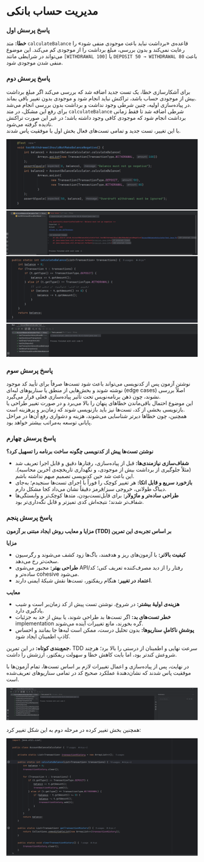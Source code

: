 # مدیریت حساب بانکی

### پاسخ پرسش اول
**خطا:** متد `calculateBalance` قاعده‌ی «برداشت نباید باعث موجودی منفی شود» را رعایت نمی‌کند و بدون بررسی، مبلغ برداشت را از موجودی کم می‌کند. این موضوع می‌تواند در شرایطی مانند `[WITHDRAWAL 100]` یا `DEPOSIT 50 → WITHDRAWAL 80` باعث منفی شدن موجودی شود.  

### پاسخ پرسش دوم
برای آشکارسازی خطا، یک تست جدید اضافه شد که بررسی می‌کند اگر مبلغ برداشت بیش از موجودی حساب باشد، تراکنش نباید انجام شود و موجودی بدون تغییر باقی بماند.  
در پیاده‌سازی اولیه، چنین شرطی وجود نداشت و برداشت بدون بررسی انجام می‌شد.  
برای رفع این مشکل، در متد `calculateBalance` شرطی اضافه شد تا فقط زمانی برداشت انجام شود که موجودی کافی وجود داشته باشد؛ در غیر این صورت تراکنش نادیده گرفته می‌شود.  
با این تغییر، تست جدید و تمامی تست‌های فعال بخش اول با موفقیت پاس شدند.

![img.png](img.png)
![img_1.png](img_1.png)
![img_2.png](img_2.png)
![img_3.png](img_3.png)

### پاسخ پرسش سوم
نوشتن آزمون پس از کدنویسی می‌تواند باعث شود تست‌ها صرفاً برای تأیید کد موجود نوشته شوند و بخش‌هایی از منطق یا سناریوهای لبه‌ای (edge cases) اصلاً بررسی نشوند، چون ذهن برنامه‌نویس تحت تأثیر پیاده‌سازی فعلی قرار می‌گیرد.  
این موضوع احتمال باقی‌ماندن خطاهای پنهان را بالا می‌برد و در صورت تغییر طراحی یا بازنویسی بخشی از کد، تست‌ها نیز باید بازنویسی شوند که زمان‌بر و پرهزینه است.  
همچنین، چون خطاها دیرتر شناسایی می‌شوند، هزینه و دشواری رفع آن‌ها در مراحل پایانی توسعه به‌مراتب بیشتر خواهد بود.

### پاسخ پرسش چهارم
**نوشتن تست‌ها پیش از کدنویسی چگونه ساخت برنامه را تسهیل کرد؟**
- **شفاف‌سازی نیازمندی‌ها:** قبل از پیاده‌سازی، رفتارها دقیق و قابل اجرا تعریف شد (مثلاً جلوگیری از برداشت بیش از موجودی، و نگهداری تاریخچه‌ی آخرین محاسبه). این باعث شد حین کدنویسی تصمیم مبهم نداشته باشم.
- **بازخورد سریع و قابل اتکا:** هر تغییر کوچک را فوراً با اجرای تست‌ها سنجیدم؛ به‌جای دیباگ طولانی، خروجی سبز/قرمز دقیقاً نشان می‌داد کجا مشکل دارم.
- **طراحی ساده‌تر و ماژولار:** برای قابل‌تست‌بودن، متدها کوچک‌تر و وابستگی‌ها شفاف‌تر شدند؛ نتیجه‌اش کدی تمیزتر و قابل نگه‌داری‌تر بود.

### پاسخ پرسش پنجم
**مزایا و معایب روش ایجاد مبتنی بر آزمون (TDD) بر اساس تجربه‌ی این تمرین**

**مزایا**
- **کیفیت بالاتر:** با آزمون‌های ریز و هدفمند، باگ‌ها زود کشف می‌شوند و رگرسیون سخت‌تر رخ می‌دهد.
- **طراحی بهتر:** مجبور می‌شوی API/رفتار را از دید مصرف‌کننده تعریف کنی؛ کد ساده‌تر و cohesive می‌شود.
- **اعتماد در تغییر:** هنگام ریفکتور، تست‌ها نقش شبکهٔ ایمنی دارند.

**معایب**
- **هزینه‌ی اولیهٔ بیشتر:** در شروع، نوشتن تست پیش از کد زمان‌بر است و شیب یادگیری دارد.
- **خطر تست‌های بد:** اگر تست‌ها بد طراحی شوند، یا بیش از حد به جزئیات implementation گره بخورند، مانع تغییرات آینده می‌شوند.
- **پوششِ ناکاملِ سناریوها:** بدون تحلیل درست، ممکن است لبه‌ها جا بمانند و احساس کاذبِ اطمینان ایجاد شود.

**جمع‌بندی کوتاه:** در این تمرین، TDD سرعت نهایی و اطمینان از درستی را بالا برد؛ هرچند شروعش کندتر بود، اما بابت کاهش خطا و سهولت ریفکتور، ارزشش را داشت.


در نهایت، پس از پیاده‌سازی و اعمال تغییرات لازم بر اساس تست‌ها، تمام آزمون‌ها با موفقیت پاس شدند که نشان‌دهندهٔ عملکرد صحیح کد در تمامی سناریوهای تعریف‌شده است.

![img_4.png](img_4.png)

همچنین بخش تغییر کرده در مرحله دوم به این شکل تغییر کرد:

![img_5.png](img_5.png)

